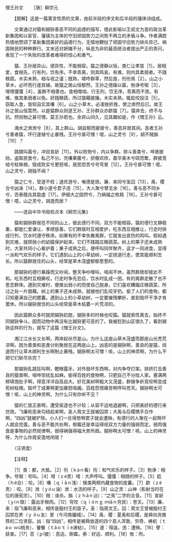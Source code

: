 憎王孙文
　　［唐］柳宗元

　　【题解】这是一篇寓言性质的文章，由前半段的序文和后半段的骚体诗组成。

　　文章通过对猿和猢狲善恶不同的品德的描写，借此影喻以王叔文为首的政治革新集团和以宦官、藩镇为主体的守旧顽固势力之间势不两立的矛盾斗争。作者满腔热情地赞颂了革新集团美好的品德行为，无情地鞭挞了顽固守旧势力排斥异己、祸国殃民的种种罪行。文末还对妍媸不分，纵恶为非的最高统治者提出严正的责问，表现了一个失败的改革者难得的信心和勇气。　　

　　猿、王孙居异山，德异性，不能相容。猿之德静以恒，类仁让孝慈［1］。居相爱，食相先，行有列，饮有序。不幸乖离，则其鸣哀。有难，则内其柔弱者。不践稼蔬。木实未熟，相与视之谨；既熟，啸呼群萃，然后食，衎衎焉［2］。山之小草木，必环而行遂其植。故猿之居山恒郁然。王孙之德躁以嚣，勃诤号呶［3］，唶唶彊彊［4］，虽群不相善也。食相噬啮，行无列，饮无序。乖离而不思。有难，推其柔弱者以免。好践稼蔬，所过狼藉披攘。木实未熟，辄龁咬投注［5］。窃取人食，皆知自实其嗛［6］。山之小草木，必凌挫折挽，使之瘁然后已。故王孙之居山恒蒿然。以是猿群众则逐王孙，王孙群众亦齚猿［7］。猿弃去，终不与抗。然则物之甚可憎，莫王孙若也。余弃山间久，见其趣如是，作《憎王孙》云。

　　湘水之浟浟兮［8］，其上群山。胡兹郁而疲彼兮，善恶异居其间。恶者王孙兮善者猿，环行遂植兮止暴残。王孙兮甚可憎！噫，山之灵兮［9］，胡不贼旃［10］？

　　跳踉叫嚣兮，冲目宣龂［11］。外以败物兮，内以争群。排斗善类兮，哗骇披纷。盗取民食兮，私己不分。充嗛果腹兮，骄傲欢欣，嘉华美木兮硕而繁，群披竞啮兮枯株根。毁成败实兮更怒喧，居民怨苦兮号穹旻［12］。王孙兮甚可憎！噫，山之灵兮，胡独不闻？

　　猿之仁兮，受逐不校；退优游兮，唯德是效。廉、来同兮圣囚［13］，禹、稷合兮凶诛［14］。群小遂兮君子违［15］，大人聚兮孽无余［16］。善与恶不同乡兮，否泰既兆其盈虚［17］。伊细大之固然兮，乃祸福之攸趋［18］。王孙兮甚可憎！噫，山之灵兮，胡逸而居？

　　——选自中华书局校点本《柳宗元集》　　

　　猿和猢狲群居在不同的山上，彼此德行不同，双方不能相容。猿的德行文静稳重，都能仁爱谦让、孝顺慈善。它们群居时互相爱护，吃东西互相推让，行走时排成行列，饮水时遵守秩序。如果有的不幸失散离群，它就发出哀伤的鸣叫。假如遇到灾难，就把弱小的幼猿保护起来。它们不践踏庄稼蔬菜。树上的果子还未成熟时，大家共同小心看护着；果子成熟之后，便呼叫同伴聚齐，这才一同进食，显得一派和气欢乐的样子。它们遇到山上的小草幼树，一定绕道行走，使其能顺利生长。所以猿群居住的山头，经常是草木茂盛郁郁葱葱的。

　　那猢狲的德行暴躁而又吵闹，整天争吵嚎叫，喧闹不休，虽然群居却彼此不和。吃东西时互相撕咬，行走时争先恐后，饮水时乱成一团。有的离群走散了也不思念群体。遇到灾难时，便推出弱小的而使自己脱身。它们喜欢糟蹋庄稼蔬菜，所过之处一片狼藉。树上的果子还未成熟，就被他们乱咬牙扔。偷了人们的食物，都只知塞满自己的腮囊。遇到山上的小草幼树，一定要摧残攀折，直到毁坏干净才肯罢休。所以猢狲居住的山头经常是草木枯萎一片荒凉的。

　　因此猿群众多时就把猢狲赶跑，猢狲多的时候也咬猿。猿就索性离去，始终不同猢狲争斗。因而动物中再没有比猢狲更可恶的了。我被贬到山区很久了，看到猢狲这样的行为，就写了这篇《憎王孙文》。

　　湘江江水长又长啊，两岸起伏尽是山。为什么这座山草木茂盛而那座山光秃荒凉啊，因为善类和恶类分别聚居在这两座山上。凶恶的是猢狲啊，善良的是猿，绕道而行让草木顺利生长啊制止暴残。猢狲啊太可憎！咳，山上的神灵啊，为什么不把它们斩尽杀完？

　　那猢狲乱跳狂叫啊，瞪眼露牙。对外毁坏东西啊，对内争夺打架。排挤打击善良的猿类啊，喧哗惊扰乱如麻。偷得百姓的食物啊，只肥自己不分给人家。塞满两颊填饱肚子啊，得意洋洋自高自大。好花美树啊粗大又茂盛，群猴争折竞咬啊变成死树枯根。毁坏了成果啊更加暴怒喧阗，百姓怨恨痛苦啊呼叫苍天。猢狲啊太可憎！咳，山上的神灵啊，为什么只有你听不见？

　　猿的仁慈正直啊，遭受驱逐也不计较；从容不迫地退避啊，只把美好的德行来仿效。飞廉和恶来勾结起来啊，圣人周文王就被囚禁；大禹与后稷携手合作啊，“四凶”就被铲除。小人们一旦得势啊君子就会遭殃，有德行的人聚在一起啊坏人就会完蛋。善与恶不能共处啊，倒霉还是幸运得视双方力量的强弱而定。弱肉强食是事物的必然规律啊，弱得祸强得福大势所趋。猢狲啊太可憎！咳，山上的神灵呀，为什么你竟安逸地闲居？

　　（汪贤度）　

　　【注释】

　　［1］类：都，大抵。［2］衎（ｋàｎ看）衎：和气欢乐的样子。［3］勃诤：相争。号呶：号叫。［4］唶（ｚé责）唶：大声呼叫。彊彊：相随的样子。［5］龁（ｈé合）：咬。［6］嗛（ｑｉǎｎ浅）：猴类两颊内藏食物的皮囊。［7］齚（ｚé责）：咬。［8］浟（ｙóｕ油）浟：水流的样子。［9］山之灵：山神（影射当时在位的唐宪宗）。［10］贼：诛杀。旃（ｚｈāｎ沾）：“之焉”二字的合音。［11］宣龂（ｙíｎ银）：露出牙根肉。［12］穹呅（ｑｉóｎｇ ｍíāｎ穷民）：苍天。［13］廉、来：指飞廉和恶来，相传是殷纣王的臣子。圣：指周文王。囚：周文王曾被殷纣王囚禁在羑（ｙ ǒｕ友）里（今河南牖城）。［14］禹、稷：夏禹和后稷，是舜向尧推荐的二位贤臣。凶：指“四凶”，相传是被舜放逐的四个恶人浑敦、穷奇、梼杌（ｔáｏ ｗù桃务）、饕餮（ｔāｏｔｉè涛帖）。［15］遂：得逞。违：遭殃。［16］孽：妖害。［17］否（ｐī披）：恶运、倒霉。泰：好运、顺利。［18］攸：所。 


